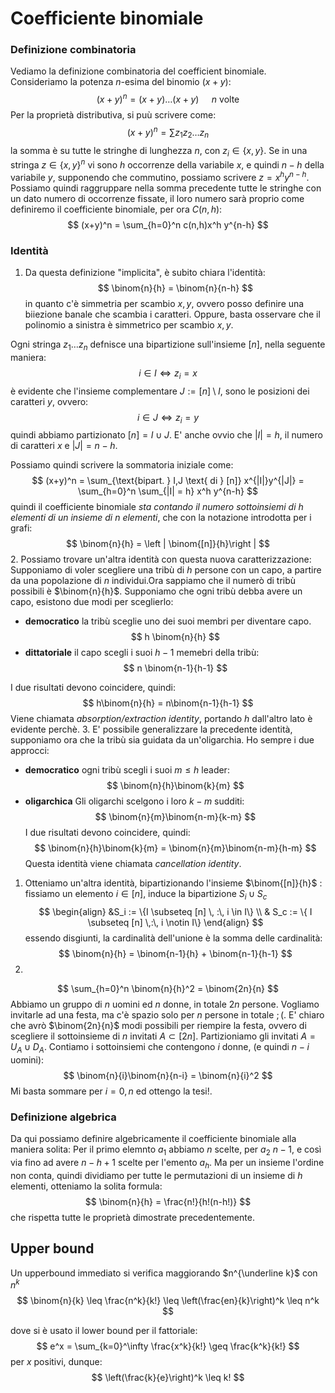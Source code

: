 # Coefficiente binomiale
### Definizione combinatoria
Vediamo la definizione combinatoria del coefficient binomiale.
Consideriamo la potenza $n$-esima del binomio $(x+y)$:
$$
(x+y)^n = (x+y)\dots (x+y) \quad\text{ $n$ volte }
$$
Per la proprietà distributiva, si puù scrivere come:
$$
(x+y)^n = \sum z_1z_2\dots z_n
$$
la somma è su tutte le stringhe di lunghezza $n$, con $z_i \in \{x,y\}$. Se in una stringa $z \in \{x,y\}^n$ vi sono $h$ occorrenze della variabile $x$, e quindi $n-h$ della variabile $y$, supponendo che commutino, possiamo scrivere $z = x^h y^{n-h}$. Possiamo quindi raggruppare nella somma precedente tutte le stringhe con un dato numero di occorrenze fissate, il loro numero sarà proprio come definiremo il coefficiente binomiale, per ora $C(n,h)$:
$$
(x+y)^n = \sum_{h=0}^n c(n,h)x^h y^{n-h}
$$
### Identità
1. Da questa definizione "implicita", è subito chiara l'identità:
$$
\binom{n}{h} = \binom{n}{n-h}
$$
in quanto c'è simmetria per scambio $x,y$, ovvero posso definire una biiezione banale che scambia i caratteri. Oppure, basta osservare che il polinomio a sinistra è simmetrico per scambio $x,y$.

Ogni stringa $z_1\dots z_n$ defnisce una bipartizione sull'insieme $[n]$, nella seguente maniera:
$$
i \in I \iff z_i = x
$$
è evidente che l'insieme complementare $J := [n] \setminus I$, sono le posizioni dei caratteri $y$, ovvero:
$$
i \in J \iff z_i = y
$$
quindi abbiamo partizionato $[n] = I \cup J$. E' anche ovvio che $\vert I \vert = h$, il numero di caratteri $x$ e $|J| = n-h$.

Possiamo quindi scrivere la sommatoria iniziale come:
$$
(x+y)^n = \sum_{\text{bipart. } I,J \text{ di } [n]} x^{|I|}y^{|J|} = \sum_{h=0}^n \sum_{|I| = h} x^h y^{n-h}
$$
quindi il coefficiente binomiale _sta contando il numero sottoinsiemi di $h$ elementi di un insieme di $n$ elementi_, che con la notazione introdotta per i grafi:
$$
\binom{n}{h} = \left | \binom{[n]}{h}\right | 
$$
2. Possiamo trovare un'altra identità con questa nuova caratterizzazione:
Supponiamo di voler scegliere una tribù di $h$ persone con un capo, a partire da una popolazione di $n$ individui.Ora sappiamo che il numerò di tribù possibili è $\binom{n}{h}$. 
Supponiamo che ogni tribù debba avere un capo, esistono due modi per sceglierlo:
- **democratico** la tribù sceglie uno dei suoi membri per diventare capo. 
$$
h \binom{n}{h}
$$
- **dittatoriale** il capo scegli i suoi $h-1$ memebri della tribù:
$$
n \binom{n-1}{h-1}
$$

I due risultati devono coincidere, quindi:
$$
h\binom{n}{h} = n\binom{n-1}{h-1}
$$
Viene chiamata _absorption/extraction identity_, portando $h$ dall'altro lato è evidente perchè.
3. E' possibile generalizzare la precedente identità, supponiamo ora che la tribù sia guidata da un'oligarchia. Ho sempre i due approcci:
- **democratico** ogni tribù scegli i suoi $m \leq h$ leader:
$$
\binom{n}{h}\binom{k}{m}
$$
- **oligarchica** Gli oligarchi scelgono i loro $k-m$ sudditi:
$$
\binom{n}{m}\binom{n-m}{k-m}
$$
I due risultati devono coincidere, quindi:
$$
\binom{n}{h}\binom{k}{m} = \binom{n}{m}\binom{n-m}{h-m}
$$
Questa identità viene chiamata _cancellation identity_.
1. Otteniamo un'altra identità, bipartizionando l'insieme $\binom{[n]}{h}$ : fissiamo un elemento $i \in [n]$, induce la bipartizione $S_i \cup S_c$
$$
\begin{align}
&S_i := \{I \subseteq [n] \, :\, i \in I\} \\
& S_c := \{ I \subseteq [n] \,:\, i \notin I\}
\end{align}
$$
essendo disgiunti, la cardinalità dell'unione è la somma delle cardinalità:
$$
\binom{n}{h} = \binom{n-1}{h} + \binom{n-1}{h-1}
$$
5. 
$$
\sum_{h=0}^n \binom{n}{h}^2 = \binom{2n}{n}
$$
Abbiamo un gruppo di $n$ uomini ed $n$ donne, in totale $2n$ persone. Vogliamo invitarle ad una festa, ma c'è spazio solo per $n$ persone in totale $;($. 
E' chiaro che avrò $\binom{2n}{n}$ modi possibili per riempire la festa, ovvero di scegliere il sottoinsieme di $n$ invitati $A \subset [2n]$.
Partizioniamo gli invitati $A=U_A \cup D_A$. Contiamo i sottoinsiemi che contengono $i$ donne, (e quindi $n-i$ uomini):
$$
\binom{n}{i}\binom{n}{n-i} = \binom{n}{i}^2
$$
Mi basta sommare per $i = 0,n$ ed ottengo la tesi!.

### Definizione algebrica

Da qui possiamo definire algebricamente il coefficiente binomiale alla maniera solita: Per il primo elemnto $a_1$ abbiamo $n$ scelte, per $a_2$ $n-1$, e così via fino ad avere $n-h+1$ scelte per l'emento $a_h$. Ma per un insieme l'ordine non conta, quindi dividiamo per tutte le permutazioni di un insieme di $h$ elementi, otteniamo la solita formula:
$$
\binom{n}{h} = \frac{n!}{h!(n-h!)}
$$
che rispetta tutte le proprietà dimostrate precedentemente.

## Upper bound

Un upperbound immediato si verifica maggiorando $n^{\underline k}$ con $n^k$ 
$$
\binom{n}{k} \leq \frac{n^k}{k!} \leq \left(\frac{en}{k}\right)^k \leq n^k
$$

dove si è usato il lower bound per il fattoriale:
$$
e^x = \sum_{k=0}^\infty \frac{x^k}{k!} \geq \frac{k^k}{k!}
$$
per $x$ positivi, dunque:
$$
\left(\frac{k}{e}\right)^k \leq k!
$$


